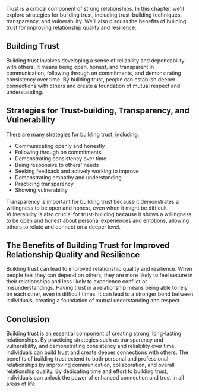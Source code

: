 
Trust is a critical component of strong relationships. In this chapter, we'll explore strategies for building trust, including trust-building techniques, transparency, and vulnerability. We'll also discuss the benefits of building trust for improving relationship quality and resilience.

Building Trust
--------------

Building trust involves developing a sense of reliability and dependability with others. It means being open, honest, and transparent in communication, following through on commitments, and demonstrating consistency over time. By building trust, people can establish deeper connections with others and create a foundation of mutual respect and understanding.

Strategies for Trust-building, Transparency, and Vulnerability
--------------------------------------------------------------

There are many strategies for building trust, including:

* Communicating openly and honestly
* Following through on commitments
* Demonstrating consistency over time
* Being responsive to others' needs
* Seeking feedback and actively working to improve
* Demonstrating empathy and understanding
* Practicing transparency
* Showing vulnerability

Transparency is important for building trust because it demonstrates a willingness to be open and honest, even when it might be difficult. Vulnerability is also crucial for trust-building because it shows a willingness to be open and honest about personal experiences and emotions, allowing others to relate and connect on a deeper level.

The Benefits of Building Trust for Improved Relationship Quality and Resilience
-------------------------------------------------------------------------------

Building trust can lead to improved relationship quality and resilience. When people feel they can depend on others, they are more likely to feel secure in their relationships and less likely to experience conflict or misunderstandings. Having trust in a relationship means being able to rely on each other, even in difficult times. It can lead to a stronger bond between individuals, creating a foundation of mutual understanding and respect.

Conclusion
----------

Building trust is an essential component of creating strong, long-lasting relationships. By practicing strategies such as transparency and vulnerability, and demonstrating consistency and reliability over time, individuals can build trust and create deeper connections with others. The benefits of building trust extend to both personal and professional relationships by improving communication, collaboration, and overall relationship quality. By dedicating time and effort to building trust, individuals can unlock the power of enhanced connection and trust in all areas of life.
